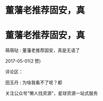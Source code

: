 # 董藩老推荐固安，真

# 董藩老推荐固安，真

萌萌哒 : 董藩老推荐固安，真是无语了

2017-05-01(2 赞)

评论区：

田玉丹 : 为啥我看不了呢？都

关注公众号"懒人找资源"，星球资源一站式服务